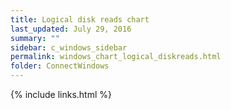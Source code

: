 ```yaml
---
title: Logical disk reads chart
last_updated: July 29, 2016
summary: ""
sidebar: c_windows_sidebar
permalink: windows_chart_logical_diskreads.html
folder: ConnectWindows
---
```





{% include links.html %}
